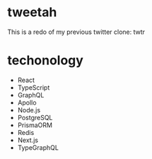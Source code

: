 # tweetah
This is a redo of my previous twitter clone: twtr

# techonology
- React
- TypeScript
- GraphQL
- Apollo
- Node.js
- PostgreSQL
- PrismaORM
- Redis
- Next.js
- TypeGraphQL
